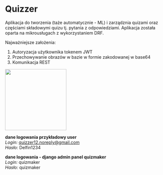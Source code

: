 # Quizzer
Aplikacja do tworzenia (taże automatycznie - ML) i zarządznia quizami oraz częściami składowymi quizu tj. pytania z odpowiedziami. Aplikacja została oparta na mikrousługach z wykorzystaniem DRF.

Najważniejsze założenia:
<ol>
  <li>Autoryzacja użytkownika tokenem JWT</li>
  <li>Przechowywanie obrazów w bazie w formie zakodowanej w base64</li>
  <li>Komunikacja REST</li>
</ol>

<img src="https://github.com/user-attachments/assets/7c1406d8-81fc-4a13-a1e0-19a98acb39c8" width="200">

**dane logowania przykładowy user**
<br/>_Login:_ quizzer12.noreply@gmail.com
<br/>_Hasło:_ Delfin1234

**dane logowania - django admin panel quizmaker**
<br/>_Login:_ quizmaker
<br/>_Hasło:_ quizmaker
